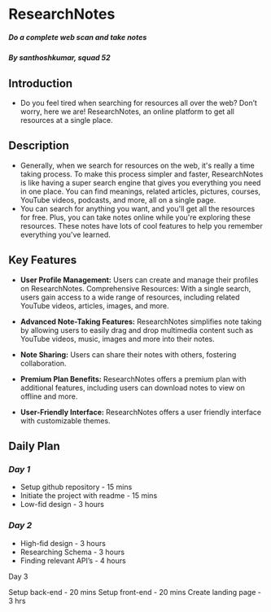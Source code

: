 # ResearchNotes
##### Do a complete web scan and take notes
##### By santhoshkumar, squad 52



## **Introduction**

- Do you feel tired when searching for resources all over the web? Don’t worry, here we are! ResearchNotes, an online platform to get all resources at a single place. 


## **Description**


- Generally, when we search for resources on the web, it's really a time taking process. To make this process simpler and faster, ResearchNotes is like having a super search engine that gives you everything you need in one place. You can find meanings, related articles, pictures, courses, YouTube videos, podcasts, and more, all on a single page.
- You can search for anything you want, and you'll get all the resources for free. Plus, you can take notes online while you're exploring these resources. These notes have lots of cool features to help you remember everything you've learned.


## **Key Features**

- **User Profile Management:** Users can create and manage their profiles on ResearchNotes.
Comprehensive Resources: With a single search, users gain access to a wide range of resources, including related YouTube videos, articles, images, and more.

- **Advanced Note-Taking Features:** ResearchNotes simplifies note taking by allowing users to easily drag and drop multimedia content such as YouTube videos, music, images and more into their notes.

- **Note Sharing:** Users can share their notes with others, fostering collaboration.

- **Premium Plan Benefits:** ResearchNotes offers a premium plan with additional features, including users can download notes to view on offline  and more.

- **User-Friendly Interface:** ResearchNotes offers a user friendly interface with customizable themes.


## **Daily Plan**

### *Day 1*

- Setup github repository  - 15 mins
- Initiate the project with readme  - 15 mins
- Low-fid design - 3 hours

### *Day 2*


- High-fid design - 3 hours
- Researching Schema - 3 hours
- Finding relevant API’s - 4 hours


Day 3

Setup back-end - 20 mins
Setup front-end - 20 mins
Create landing page - 3 hrs




